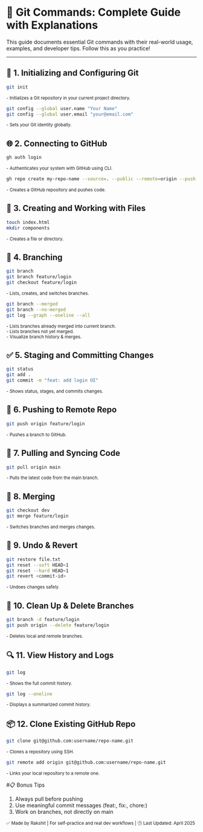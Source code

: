 # 📘 Git Commands: Complete Guide with Explanations

This guide documents essential Git commands with their real-world usage, examples, and developer tips. Follow this as you practice!

---

## 🔰 1. Initializing and Configuring Git

```bash
git init
```

<sub>- Initializes a Git repository in your current project directory.</sub>

```bash
git config --global user.name "Your Name"
git config --global user.email "your@email.com"
```

<sub>- Sets your Git identity globally.</sub>

## 🌐 2. Connecting to GitHub

```bash
gh auth login
```

<sub>- Authenticates your system with GitHub using CLI.</sub>

```bash
gh repo create my-repo-name --source=. --public --remote=origin --push
```

<sub>- Creates a GitHub repository and pushes code.</sub>

## 📁 3. Creating and Working with Files

```bash
touch index.html
mkdir components
```

<sub>- Creates a file or directory.</sub>

## 🌿 4. Branching

```bash
git branch
git branch feature/login
git checkout feature/login
```

<sub>- Lists, creates, and switches branches.</sub>

```bash
git branch --merged
git branch --no-merged
git log --graph --oneline --all
```

<sub>- Lists branches already merged into current branch.</sub>
<br>
<sub>- Lists branches not yet merged.</sub>
<br>
<sub>- Visualize branch history & merges.</sub>

## ✅ 5. Staging and Committing Changes

```bash
git status
git add .
git commit -m "feat: add login UI"
```

<sub>- Shows status, stages, and commits changes.</sub>

## 🚀 6. Pushing to Remote Repo

```bash
git push origin feature/login
```

<sub>- Pushes a branch to GitHub.</sub>

## 🔄 7. Pulling and Syncing Code

```bash
git pull origin main
```

<sub>- Pulls the latest code from the main branch.</sub>

## 🔀 8. Merging

```bash
git checkout dev
git merge feature/login
```

<sub>- Switches branches and merges changes.</sub>

## 🧪 9. Undo & Revert

```bash
git restore file.txt
git reset --soft HEAD~1
git reset --hard HEAD~1
git revert <commit-id>
```

<sub>- Undoes changes safely.</sub>

## 🧹 10. Clean Up & Delete Branches

```bash
git branch -d feature/login
git push origin --delete feature/login
```

<sub>- Deletes local and remote branches.</sub>

## 🔍 11. View History and Logs

```bash
git log
```

<sub>- Shows the full commit history.</sub>

```bash
git log --oneline
```

<sub>- Displays a summarized commit history.</sub>

## 📦 12. Clone Existing GitHub Repo

```bash
git clone git@github.com:username/repo-name.git
```

<sub>- Clones a repository using SSH.</sub>

```bash
git remote add origin git@github.com:username/repo-name.git
```

<sub>- Links your local repository to a remote one.</sub>

#📋 Bonus Tips

1. Always pull before pushing
2. Use meaningful commit messages (feat:, fix:, chore:)
3. Work on branches, not directly on main

<sub>✅ Made by Rakshit | For self-practice and real dev workflows | 🕒 Last Updated: April 2025</sub>
